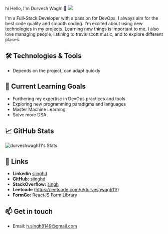 hi Hello, I'm Durvesh Wagh! 👋 ![](![](https://hit.yhype.me/github/profile?user_id=69915640))


I'm a Full-Stack Developer with a passion for DevOps. I always aim for the best code quality and smooth coding. I'm excited about using new technologies in my projects. Learning new things is important to me. I also love managing people, listining to travis scott music, and to explore different places.

## 🛠️ Technologies & Tools

- Depends on the project, can adapt quickly

## 🌱 Current Learning Goals

- Furthering my expertise in DevOps practices and tools
- Exploring new programming paradigms and languages
- Master Machine Learning
- Solve more DSA

## 📈 GitHub Stats
![durveshwagh11's Stats](https://github-readme-stats.vercel.app/api?username=durveshwagh11&theme=radical&show_icons=true&hide_border=false&count_private=true)

## 🔗 Links

- **Linkedin** [siinghd]([https://gitlab.com/siinghd](https://www.linkedin.com/in/durvesh-wagh/))
- **GitHub:** [siinghd](https://github.com/durveshwagh11)
- **StackOverflow:** [singh](https://stackoverflow.com/users/9386720/singh)
- **Leetcode** (https://leetcode.com/u/durveshwagh11/)
- **FormGo:** [ReactJS Form Library](https://www.npmjs.com/package/formgo)

## 📫 Get in touch

- Email: h.singh8149@gmail.com
